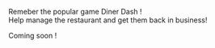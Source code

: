 Remeber the popular game Diner Dash !  
Help manage the restaurant and get them back in business!  

  
Coming soon !
